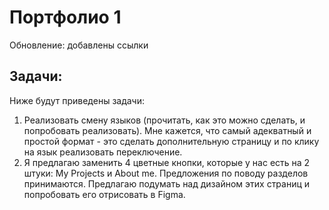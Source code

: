 # Портфолио 1

Обновление: добавлены ссылки

## Задачи:
Ниже будут приведены задачи:

1. Реализовать смену языков (прочитать, как это можно сделать, и попробовать реализовать). Мне кажется, что самый адекватный и простой формат - это сделать дополнительную страницу и по клику на язык реализовать переключение.
2. Я предлагаю заменить 4 цветные кнопки, которые у нас есть на 2 штуки: My Projects и About me. Предложения по поводу разделов принимаются. Предлагаю подумать над дизайном этих страниц и попробовать его отрисовать в Figma.
